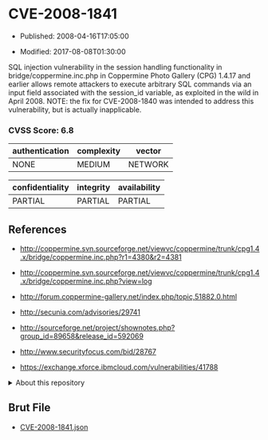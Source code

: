 # CVE-2008-1841

- Published: 2008-04-16T17:05:00

- Modified: 2017-08-08T01:30:00

SQL injection vulnerability in the session handling functionality in bridge/coppermine.inc.php in Coppermine Photo Gallery (CPG) 1.4.17 and earlier allows remote attackers to execute arbitrary SQL commands via an input field associated with the session_id variable, as exploited in the wild in April 2008.  NOTE: the fix for CVE-2008-1840 was intended to address this vulnerability, but is actually inapplicable.

### CVSS Score: **6.8**

| authentication | complexity | vector |
| --- | --- | --- |
| NONE | MEDIUM | NETWORK |

| confidentiality | integrity | availability |
| --- | --- | --- |
| PARTIAL | PARTIAL | PARTIAL |

## References

* http://coppermine.svn.sourceforge.net/viewvc/coppermine/trunk/cpg1.4.x/bridge/coppermine.inc.php?r1=4380&r2=4381

* http://coppermine.svn.sourceforge.net/viewvc/coppermine/trunk/cpg1.4.x/bridge/coppermine.inc.php?view=log

* http://forum.coppermine-gallery.net/index.php/topic,51882.0.html

* http://secunia.com/advisories/29741

* http://sourceforge.net/project/shownotes.php?group_id=89658&release_id=592069

* http://www.securityfocus.com/bid/28767

* https://exchange.xforce.ibmcloud.com/vulnerabilities/41788

<details>
<summary>About this repository</summary> 

  This repository is part of the project [Live Hack CVE](https://github.com/Live-Hack-CVE). Main website can be found [www.live-hack.org](https://www.live-hack.org) 
  
  Made by [Sn0wAlice](https://github.com/Sn0wAlice) for the people that care about security and need to have a feed of the latest CVEs. Hope you enjoy it, don't forget to star the repo and follow me on [Twitter](https://twitter.com/Sn0wAlice) and [Github](https://github.com/Sn0wAlice). And that is my [personnal website](https://www.alice-snow.me/)

  - [Home Page](https://github.com/Live-Hack-CVE)
  - [Framework](https://github.com/Live-Hack-CVE/cve-framework)
  - [CVE database](https://github.com/Live-Hack-CVE/full_database)
  - [Changelog](https://github.com/Live-Hack-CVE/Changelog)
</details>

## Brut File

* [CVE-2008-1841.json](https://raw.githubusercontent.com/Live-Hack-CVE/full_database/main/cves/2008/CVE-2008-1841.json)

